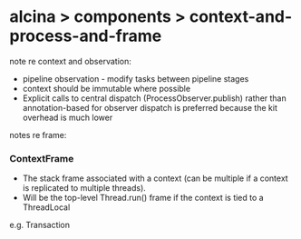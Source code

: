 # alcina > components > context-and-process-and-frame

note re context and observation:
* pipeline observation - modify tasks between pipeline stages
* context should be immutable where possible
* Explicit calls to central dispatch (ProcessObserver.publish) rather than annotation-based for observer dispatch
  is preferred because the kit overhead is much lower


notes re frame:

### ContextFrame
* The stack frame associated with a context (can be multiple if a context is replicated to multiple threads).
* Will be the top-level Thread.run() frame if the context is tied to a ThreadLocal

e.g. Transaction
